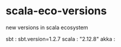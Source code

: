 # scala-eco-versions
new versions in scala ecosystem

sbt : sbt.version=1.2.7
scala : "2.12.8"
akka : 
